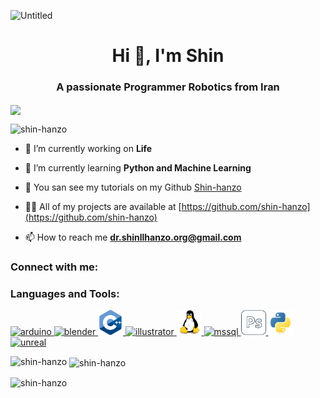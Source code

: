 ![Untitled](https://github.com/user-attachments/assets/09b32c83-d8da-4d78-8cee-853b0c493fda)<h1 align="center">Hi 👋, I'm Shin</h1>
<h3 align="center">A passionate Programmer Robotics from Iran</h3>

<img align="center" alt=" " width = "643 * 304" src="***">

<p align="left"> <img src="https://komarev.com/ghpvc/?username=shin-hanzo&label=Profile%20views&color=0e75b6&style=flat" alt="shin-hanzo" /> </p>

- 🔭 I’m currently working on   **Life**

- 🌱 I’m currently learning   **Python and Machine Learning**

- 🤝 You san see my tutorials on my Github [Shin-hanzo](https://github.com/shin-hanzo)

- 👨‍💻 All of my projects are available at [https://github.com/shin-hanzo](https://github.com/shin-hanzo)

- 📫 How to reach me **dr.shinllhanzo.org@gmail.com**

<h3 align="left">Connect with me:</h3>
<p align="left">
</p>

<h3 align="left">Languages and Tools:</h3>
<p align="left"> <a href="https://www.arduino.cc/" target="_blank" rel="noreferrer"> <img src="https://cdn.worldvectorlogo.com/logos/arduino-1.svg" alt="arduino" width="40" height="40"/> </a> <a href="https://www.blender.org/" target="_blank" rel="noreferrer"> <img src="https://download.blender.org/branding/community/blender_community_badge_white.svg" alt="blender" width="40" height="40"/> </a> <a href="https://www.w3schools.com/cpp/" target="_blank" rel="noreferrer"> <img src="https://raw.githubusercontent.com/devicons/devicon/master/icons/cplusplus/cplusplus-original.svg" alt="cplusplus" width="40" height="40"/> </a> <a href="https://www.adobe.com/in/products/illustrator.html" target="_blank" rel="noreferrer"> <img src="https://www.vectorlogo.zone/logos/adobe_illustrator/adobe_illustrator-icon.svg" alt="illustrator" width="40" height="40"/> </a> <a href="https://www.linux.org/" target="_blank" rel="noreferrer"> <img src="https://raw.githubusercontent.com/devicons/devicon/master/icons/linux/linux-original.svg" alt="linux" width="40" height="40"/> </a> <a href="https://www.microsoft.com/en-us/sql-server" target="_blank" rel="noreferrer"> <img src="https://www.svgrepo.com/show/303229/microsoft-sql-server-logo.svg" alt="mssql" width="40" height="40"/> </a> <a href="https://www.photoshop.com/en" target="_blank" rel="noreferrer"> <img src="https://raw.githubusercontent.com/devicons/devicon/master/icons/photoshop/photoshop-line.svg" alt="photoshop" width="40" height="40"/> </a> <a href="https://www.python.org" target="_blank" rel="noreferrer"> <img src="https://raw.githubusercontent.com/devicons/devicon/master/icons/python/python-original.svg" alt="python" width="40" height="40"/> </a> <a href="https://unrealengine.com/" target="_blank" rel="noreferrer"> <img src="https://raw.githubusercontent.com/kenangundogan/fontisto/036b7eca71aab1bef8e6a0518f7329f13ed62f6b/icons/svg/brand/unreal-engine.svg" alt="unreal" width="40" height="40"/> </a> </p>

<p><img align="left" src="https://github-readme-stats.vercel.app/api/top-langs?username=shin-hanzo&show_icons=true&locale=en&layout=compact" alt="shin-hanzo" /></p>

<p>&nbsp;<img align="center" src="https://github-readme-stats.vercel.app/api?username=shin-hanzo&show_icons=true&locale=en" alt="shin-hanzo" /></p>

<p><img align="center" src="https://github-readme-streak-stats.herokuapp.com/?user=shin-hanzo&" alt="shin-hanzo" /></p>

